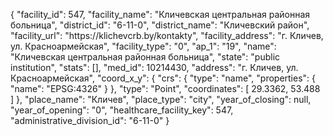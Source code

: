 {
    "facility_id": 547,
    "facility_name": "Кличевская центральная районная больница",
    "district_id": "6-11-0",
    "district_name": "Кличевский район",
    "facility_url": "https:\/\/klichevcrb.by\/kontakty",
    "facility_address": "г. Кличев, ул. Красноармейская",
    "facility_type": "0",
    "ap_1": "19",
    "name": "Кличевская центральная районная больница",
    "state": "public institution",
    "stats": [],
    "med_id": 10214430,
    "address": "г. Кличев, ул. Красноармейская",
    "coord_x_y": {
        "crs": {
            "type": "name",
            "properties": {
                "name": "EPSG:4326"
            }
        },
        "type": "Point",
        "coordinates": [
            29.3362,
            53.488
        ]
    },
    "place_name": "Кличев",
    "place_type": "city",
    "year_of_closing": null,
    "year_of_opening": "0",
    "healthcare_facility_key": 547,
    "administrative_division_id": "6-11-0"
}